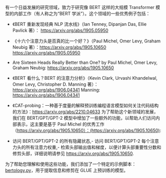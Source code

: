 <!--版权所有 2020 年 HuggingFace 团队。保留所有权利。
根据 Apache 许可证，版本 2.0（“许可证”）许可；除非符合许可证的规定，否则您不得使用此文件。您可以在以下位置获取许可证的副本
http://www.apache.org/licenses/LICENSE-2.0
除非适用法律要求或书面同意，根据许可证分发的软件是基于“按原样”分发的，不附带任何明示或暗示的保证或条件。请参阅许可证以获取特定语言下的权限和限制。⚠️ 请注意，此文件是 Markdown 格式，但包含我们的文档生成器（类似于 MDX）的特定语法，可能无法正常渲染在您的 Markdown 阅读器中。
# BERT 学派 rendered properly in your Markdown viewer.

-->

有一个日益发展的研究领域，致力于研究像 BERT 这样的大规模 Transformer 模型的内部工作（有人称之为“BERT 学派”）。这个领域的一些优秀例子包括：
- 《BERT 重新发现经典 NLP 流水线》（Ian Tenney, Dipanjan Das, Ellie Pavlick 著）：  https://arxiv.org/abs/1905.05950

- 《十六个注意力头是否真的比一个好？》（Paul Michel, Omer Levy, Graham Neubig 著）：https://arxiv.org/abs/1905.10650  https://arxiv.org/abs/1905.05950
- Are Sixteen Heads Really Better than One? by Paul Michel, Omer Levy, Graham Neubig: https://arxiv.org/abs/1905.10650
- 《BERT 看什么？BERT 的注意力分析》（Kevin Clark, Urvashi Khandelwal, Omer Levy, Christopher D. Manning 著）：https://arxiv.org/abs/1906.04341  Manning: https://arxiv.org/abs/1906.04341

- 《CAT-probing：一种基于度量的解释预训练编程语言模型如何关注代码结构的方法》：https://arxiv.org/abs/2210.04633
为了帮助这个新领域的发展，我们在 BERT/GPT/GPT-2 模型中增加了一些额外的功能，以帮助人们访问内部表示，这主要是基于 Paul Michel 的优秀工作（https://arxiv.org/abs/1905.10650）：(https://arxiv.org/abs/1905.10650):


- 访问 BERT/GPT/GPT-2 的所有隐藏状态,- 访问 BERT/GPT/GPT-2 每个注意力头的所有注意力权重,- 检索头部输出值和梯度，以便计算头部重要性分数和修剪头部，详细说明请参见  https://arxiv.org/abs/1905.10650.

为了帮助您理解和使用这些功能，我们添加了一个特定的示例脚本：[bertology.py](https://github.com/huggingface/transformers/tree/main/examples/research_projects/bertology/run_bertology.py)，用于提取信息和修剪在 GLUE 上预训练的模型。